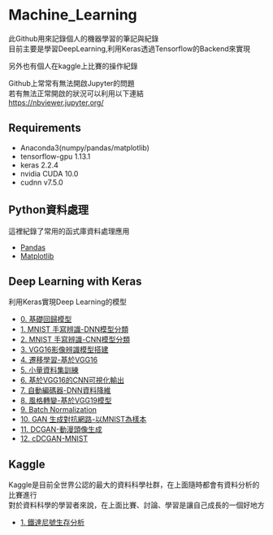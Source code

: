# Machine_Learning


此Github用來記錄個人的機器學習的筆記與紀錄  
目前主要是學習DeepLearning,利用Keras透過Tensorflow的Backend來實現

另外也有個人在kaggle上比賽的操作紀錄

Github上常常有無法開啟Jupyter的問題  
若有無法正常開啟的狀況可以利用以下連結  
https://nbviewer.jupyter.org/

## Requirements
* Anaconda3(numpy/pandas/matplotlib)
* tensorflow-gpu  1.13.1
* keras 2.2.4
* nvidia CUDA 10.0
* cudnn v7.5.0


## Python資料處理
這裡紀錄了常用的函式庫資料處理應用
* [Pandas](https://github.com/Leolewis5/Machine_Learning/blob/master/Python_data_handle/pandas_practice.ipynb)
* [Matplotlib](https://github.com/Leolewis5/Machine_Learning/blob/master/Python_data_handle/matplotlib_practice.ipynb)

## Deep Learning with Keras
利用Keras實現Deep Learning的模型
* [0. 基礎回歸模型](https://github.com/Leolewis5/Machine_Learning/blob/master/Deep_Learning_with_Keras/0.%20Basic%20regression.ipynb)
* [1. MNIST 手寫辨識-DNN模型分類](https://github.com/Leolewis5/Machine_Learning/blob/master/Deep_Learning_with_Keras/1.%20MNIST_MLP.ipynb)
* [2. MNIST 手寫辨識-CNN模型分類](https://github.com/Leolewis5/Machine_Learning/blob/master/Deep_Learning_with_Keras/2.%20MNIST_CNN.ipynb)
* [3. VGG16影像辨識模型搭建](https://github.com/Leolewis5/Machine_Learning/blob/master/Deep_Learning_with_Keras/3.%20VGG16_example.ipynb)
* [4. 遷移學習-基於VGG16](https://github.com/Leolewis5/Machine_Learning/blob/master/Deep_Learning_with_Keras/4.%20Transfer_learning.ipynb)
* [5. 小量資料集訓練](https://github.com/Leolewis5/Machine_Learning/blob/master/Deep_Learning_with_Keras/5.%20Small_dataset_training.ipynb)
* [6. 基於VGG16的CNN可視化輸出](https://github.com/Leolewis5/Machine_Learning/blob/master/Deep_Learning_with_Keras/6.%20Visulize_CNN_what_to_see.ipynb)
* [7. 自動編碼器-DNN資料降維](https://github.com/Leolewis5/Machine_Learning/blob/master/Deep_Learning_with_Keras/7.%20Auto-encoder.ipynb)
* [8. 風格轉變-基於VGG19模型](https://github.com/Leolewis5/Machine_Learning/blob/master/Deep_Learning_with_Keras/8.%20CNN_Style_Transfer.ipynb)
* [9. Batch Normalization](https://github.com/Leolewis5/Machine_Learning/blob/master/Deep_Learning_with_Keras/9.%20Batch_Normalization.ipynb)
* [10. GAN 生成對抗網路-以MNIST為樣本](https://github.com/Leolewis5/Machine_Learning/blob/master/Deep_Learning_with_Keras/10.%20GAN_MNIST.ipynb)
* [11. DCGAN-動漫頭像生成](https://github.com/Leolewis5/Machine_Learning/blob/master/Deep_Learning_with_Keras/11.%20DCGAN_AnimeFace.ipynb)
* [12. cDCGAN-MNIST](https://github.com/Leolewis5/Machine_Learning/blob/master/Deep_Learning_with_Keras/12.%20cDCGAN_MNIST.ipynb)

## Kaggle
Kaggle是目前全世界公認的最大的資料科學社群，在上面隨時都會有資料分析的比賽進行  
對於資料科學的學習者來說，在上面比賽、討論、學習是讓自己成長的一個好地方
* [1. 鐵達尼號生存分析](https://github.com/Leolewis5/Machine_Learning/blob/master/Kaggle/Titanic_Keras.ipynb)
